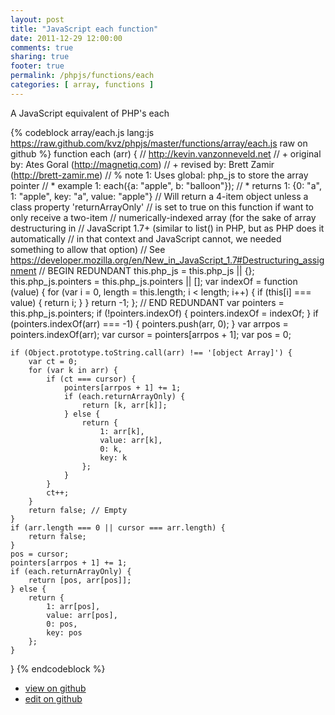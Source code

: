 ```yaml
---
layout: post
title: "JavaScript each function"
date: 2011-12-29 12:00:00
comments: true
sharing: true
footer: true
permalink: /phpjs/functions/each
categories: [ array, functions ]
---
```

A JavaScript equivalent of PHP's each
<!-- more -->
{% codeblock array/each.js lang:js https://raw.github.com/kvz/phpjs/master/functions/array/each.js raw on github %}
function each (arr) {
    // http://kevin.vanzonneveld.net
    // +   original by: Ates Goral (http://magnetiq.com) 
    // +    revised by: Brett Zamir (http://brett-zamir.me)
    // %        note 1: Uses global: php_js to store the array pointer
    // *     example 1: each({a: "apple", b: "balloon"});
    // *     returns 1: {0: "a", 1: "apple", key: "a", value: "apple"}
    //  Will return a 4-item object unless a class property 'returnArrayOnly'
    //  is set to true on this function if want to only receive a two-item
    //  numerically-indexed array (for the sake of array destructuring in
    //  JavaScript 1.7+ (similar to list() in PHP, but as PHP does it automatically
    //  in that context and JavaScript cannot, we needed something to allow that option)
    //  See https://developer.mozilla.org/en/New_in_JavaScript_1.7#Destructuring_assignment
    // BEGIN REDUNDANT
    this.php_js = this.php_js || {};
    this.php_js.pointers = this.php_js.pointers || [];
    var indexOf = function (value) {
        for (var i = 0, length = this.length; i < length; i++) {
            if (this[i] === value) {
                return i;
            }
        }
        return -1;
    };
    // END REDUNDANT
    var pointers = this.php_js.pointers;
    if (!pointers.indexOf) {
        pointers.indexOf = indexOf;
    }
    if (pointers.indexOf(arr) === -1) {
        pointers.push(arr, 0);
    }
    var arrpos = pointers.indexOf(arr);
    var cursor = pointers[arrpos + 1];
    var pos = 0;

    if (Object.prototype.toString.call(arr) !== '[object Array]') {
        var ct = 0;
        for (var k in arr) {
            if (ct === cursor) {
                pointers[arrpos + 1] += 1;
                if (each.returnArrayOnly) {
                    return [k, arr[k]];
                } else {
                    return {
                        1: arr[k],
                        value: arr[k],
                        0: k,
                        key: k
                    };
                }
            }
            ct++;
        }
        return false; // Empty
    }
    if (arr.length === 0 || cursor === arr.length) {
        return false;
    }
    pos = cursor;
    pointers[arrpos + 1] += 1;
    if (each.returnArrayOnly) {
        return [pos, arr[pos]];
    } else {
        return {
            1: arr[pos],
            value: arr[pos],
            0: pos,
            key: pos
        };
    }
}
{% endcodeblock %}
<ul>
 <li><a href="https://github.com/kvz/phpjs/blob/master/functions/array/each.js">view on github</a></li>
 <li><a href="https://github.com/kvz/phpjs/edit/master/functions/array/each.js">edit on github</a></li>
</ul>
